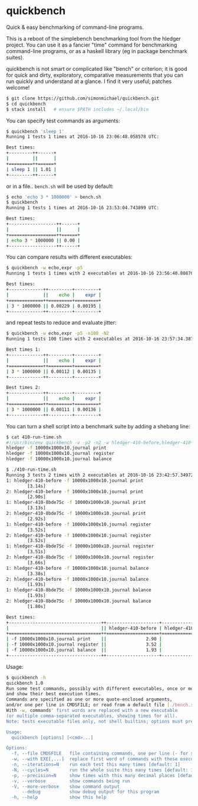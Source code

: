 # quickbench

Quick & easy benchmarking of command-line programs.

This is a reboot of the simplebench benchmarking tool from the hledger
project. You can use it as a fancier "time" command for benchmarking 
command-line programs, or as a haskell library (eg in package benchmark 
suites). 

quickbench is not smart or complicated like "bench" or criterion; it is 
good for quick and dirty, exploratory, comparative measurements
that you can run quickly and understand at a glance.
I find it very useful; patches welcome!

```bash
$ git clone https://github.com/simonmichael/quickbench.git
$ cd quickbench
$ stack install   # ensure $PATH includes ~/.local/bin
```

You can specify test commands as arguments:
```bash
$ quickbench 'sleep 1'
Running 1 tests 1 times at 2016-10-16 23:06:48.058578 UTC:

Best times:
+---------++------+
|         ||      |
+=========++======+
| sleep 1 || 1.01 |
+---------++------+
```

or in a file.. `bench.sh` will be used by default:
```bash
$ echo 'echo 3 * 1000000' > bench.sh
$ quickbench
Running 1 tests 1 times at 2016-10-16 23:53:04.743899 UTC:

Best times:
+------------------++------+
|                  ||      |
+==================++======+
| echo 3 * 1000000 || 0.00 |
+------------------++------+
```

You can compare results with different executables:
```bash
$ quickbench -w echo,expr -p5
Running 1 tests 1 times with 2 executables at 2016-10-16 23:56:40.808703 UTC:

Best times:
+-------------++---------+---------+
|             ||    echo |    expr |
+=============++=========+=========+
| 3 * 1000000 || 0.00229 | 0.00195 |
+-------------++---------+---------+
```

and repeat tests to reduce and evaluate jitter:
```bash
$ quickbench -w echo,expr -p5 -n100 -N2
Running 1 tests 100 times with 2 executables at 2016-10-16 23:57:34.387764 UTC:

Best times 1:
+-------------++---------+---------+
|             ||    echo |    expr |
+=============++=========+=========+
| 3 * 1000000 || 0.00112 | 0.00135 |
+-------------++---------+---------+

Best times 2:
+-------------++---------+---------+
|             ||    echo |    expr |
+=============++=========+=========+
| 3 * 1000000 || 0.00111 | 0.00136 |
+-------------++---------+---------+
```

You can turn a shell script into a benchmark suite by adding a shebang line:  
```bash
$ cat 410-run-time.sh
#!/usr/bin/env quickbench -v -p2 -n2 -w hledger-410-before,hledger-410-8bde75c -f
hledger -f 10000x1000x10.journal print
hledger -f 10000x1000x10.journal register
hledger -f 10000x1000x10.journal balance

$ ./410-run-time.sh
Running 3 tests 2 times with 2 executables at 2016-10-16 23:42:57.349721 UTC:
1: hledger-410-before -f 10000x1000x10.journal print
        [3.14s]
2: hledger-410-before -f 10000x1000x10.journal print
        [2.90s]
1: hledger-410-8bde75c -f 10000x1000x10.journal print
        [3.13s]
2: hledger-410-8bde75c -f 10000x1000x10.journal print
        [2.92s]
1: hledger-410-before -f 10000x1000x10.journal register
        [3.52s]
2: hledger-410-before -f 10000x1000x10.journal register
        [3.52s]
1: hledger-410-8bde75c -f 10000x1000x10.journal register
        [3.51s]
2: hledger-410-8bde75c -f 10000x1000x10.journal register
        [3.66s]
1: hledger-410-before -f 10000x1000x10.journal balance
        [3.38s]
2: hledger-410-before -f 10000x1000x10.journal balance
        [1.93s]
1: hledger-410-8bde75c -f 10000x1000x10.journal balance
        [1.93s]
2: hledger-410-8bde75c -f 10000x1000x10.journal balance
        [1.80s]

Best times:
+-----------------------------------++--------------------+---------------------+
|                                   || hledger-410-before | hledger-410-8bde75c |
+===================================++====================+=====================+
| -f 10000x1000x10.journal print    ||               2.90 |                2.92 |
| -f 10000x1000x10.journal register ||               3.52 |                3.51 |
| -f 10000x1000x10.journal balance  ||               1.93 |                1.80 |
+-----------------------------------++--------------------+---------------------+
```

Usage:
```bash
$ quickbench -h
quickbench 1.0
Run some test commands, possibly with different executables, once or more
and show their best execution times.
Commands are specified as one or more quote-enclosed arguments,
and/or one per line in CMDSFILE; or read from a default file [./bench.sh].
With -w, commands' first words are replaced with a new executable
(or multiple comma-separated executables, showing times for all).
Note: tests executable files only, not shell builtins; options must precede args.

Usage:
  quickbench [options] [<cmd>...]

Options:
  -f, --file CMDSFILE   file containing commands, one per line (- for stdin)
  -w, --with EXE[,...]  replace first word of commands with these executables
  -n, --iterations=N    run each test this many times [default: 1]
  -N, --cycles=N        run the whole suite this many times [default: 1]
  -p, --precision=N     show times with this many decimal places [default: 2]
  -v, --verbose         show commands being run
  -V, --more-verbose    show command output
      --debug           show debug output for this program
  -h, --help            show this help
```

